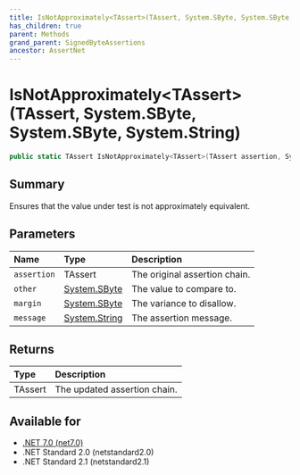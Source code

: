 ```yaml
---
title: IsNotApproximately<TAssert>(TAssert, System.SByte, System.SByte, System.String)
has_children: true
parent: Methods
grand_parent: SignedByteAssertions
ancestor: AssertNet
---
```

# IsNotApproximately&lt;TAssert&gt;(TAssert, System.SByte, System.SByte, System.String)

```csharp
public static TAssert IsNotApproximately<TAssert>(TAssert assertion, System.SByte other, System.SByte margin, System.String message);
```

## Summary
Ensures that the value under test is not approximately equivalent.

## Parameters
|Name|Type|Description|
|:-|:-|:-|
|`assertion`|TAssert|The original assertion chain.|
|`other`|[System.SByte](https://learn.microsoft.com/en-us/dotnet/api/system.sbyte)|The value to compare to.|
|`margin`|[System.SByte](https://learn.microsoft.com/en-us/dotnet/api/system.sbyte)|The variance to disallow.|
|`message`|[System.String](https://learn.microsoft.com/en-us/dotnet/api/system.string)|The assertion message.|

## Returns
|Type|Description|
|:-|:-|
|TAssert|The updated assertion chain.|

## Available for
- [.NET 7.0 (net7.0)](https://versionsof.net/core/7.0/)
- .NET Standard 2.0 (netstandard2.0)
- .NET Standard 2.1 (netstandard2.1)
